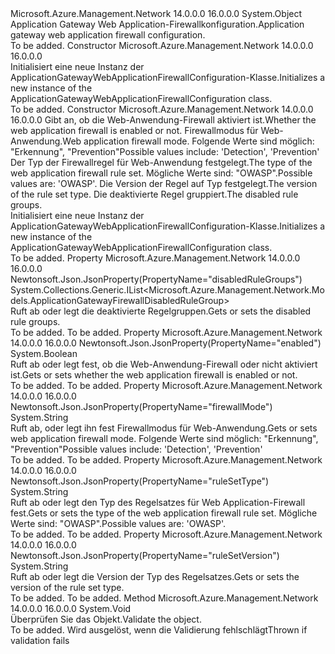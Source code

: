 <Type Name="ApplicationGatewayWebApplicationFirewallConfiguration" FullName="Microsoft.Azure.Management.Network.Models.ApplicationGatewayWebApplicationFirewallConfiguration">
  <TypeSignature Language="C#" Value="public class ApplicationGatewayWebApplicationFirewallConfiguration" />
  <TypeSignature Language="ILAsm" Value=".class public auto ansi beforefieldinit ApplicationGatewayWebApplicationFirewallConfiguration extends System.Object" />
  <TypeSignature Language="DocId" Value="T:Microsoft.Azure.Management.Network.Models.ApplicationGatewayWebApplicationFirewallConfiguration" />
  <TypeSignature Language="VB.NET" Value="Public Class ApplicationGatewayWebApplicationFirewallConfiguration" />
  <TypeSignature Language="F#" Value="type ApplicationGatewayWebApplicationFirewallConfiguration = class" />
  <AssemblyInfo>
    <AssemblyName>Microsoft.Azure.Management.Network</AssemblyName>
    <AssemblyVersion>14.0.0.0</AssemblyVersion>
    <AssemblyVersion>16.0.0.0</AssemblyVersion>
  </AssemblyInfo>
  <Base>
    <BaseTypeName>System.Object</BaseTypeName>
  </Base>
  <Interfaces />
  <Docs>
    <summary>
            <span data-ttu-id="4f23d-101">Application Gateway Web Application-Firewallkonfiguration.</span><span class="sxs-lookup"><span data-stu-id="4f23d-101">Application gateway web application firewall configuration.</span></span>
            </summary>
    <remarks>To be added.</remarks>
  </Docs>
  <Members>
    <Member MemberName=".ctor">
      <MemberSignature Language="C#" Value="public ApplicationGatewayWebApplicationFirewallConfiguration ();" />
      <MemberSignature Language="ILAsm" Value=".method public hidebysig specialname rtspecialname instance void .ctor() cil managed" />
      <MemberSignature Language="DocId" Value="M:Microsoft.Azure.Management.Network.Models.ApplicationGatewayWebApplicationFirewallConfiguration.#ctor" />
      <MemberSignature Language="VB.NET" Value="Public Sub New ()" />
      <MemberType>Constructor</MemberType>
      <AssemblyInfo>
        <AssemblyName>Microsoft.Azure.Management.Network</AssemblyName>
        <AssemblyVersion>14.0.0.0</AssemblyVersion>
        <AssemblyVersion>16.0.0.0</AssemblyVersion>
      </AssemblyInfo>
      <Parameters />
      <Docs>
        <summary>
            <span data-ttu-id="4f23d-102">Initialisiert eine neue Instanz der ApplicationGatewayWebApplicationFirewallConfiguration-Klasse.</span><span class="sxs-lookup"><span data-stu-id="4f23d-102">Initializes a new instance of the ApplicationGatewayWebApplicationFirewallConfiguration class.</span></span>
            </summary>
        <remarks>To be added.</remarks>
      </Docs>
    </Member>
    <Member MemberName=".ctor">
      <MemberSignature Language="C#" Value="public ApplicationGatewayWebApplicationFirewallConfiguration (bool enabled, string firewallMode, string ruleSetType, string ruleSetVersion, System.Collections.Generic.IList&lt;Microsoft.Azure.Management.Network.Models.ApplicationGatewayFirewallDisabledRuleGroup&gt; disabledRuleGroups = null);" />
      <MemberSignature Language="ILAsm" Value=".method public hidebysig specialname rtspecialname instance void .ctor(bool enabled, string firewallMode, string ruleSetType, string ruleSetVersion, class System.Collections.Generic.IList`1&lt;class Microsoft.Azure.Management.Network.Models.ApplicationGatewayFirewallDisabledRuleGroup&gt; disabledRuleGroups) cil managed" />
      <MemberSignature Language="DocId" Value="M:Microsoft.Azure.Management.Network.Models.ApplicationGatewayWebApplicationFirewallConfiguration.#ctor(System.Boolean,System.String,System.String,System.String,System.Collections.Generic.IList{Microsoft.Azure.Management.Network.Models.ApplicationGatewayFirewallDisabledRuleGroup})" />
      <MemberSignature Language="VB.NET" Value="Public Sub New (enabled As Boolean, firewallMode As String, ruleSetType As String, ruleSetVersion As String, Optional disabledRuleGroups As IList(Of ApplicationGatewayFirewallDisabledRuleGroup) = null)" />
      <MemberSignature Language="F#" Value="new Microsoft.Azure.Management.Network.Models.ApplicationGatewayWebApplicationFirewallConfiguration : bool * string * string * string * System.Collections.Generic.IList&lt;Microsoft.Azure.Management.Network.Models.ApplicationGatewayFirewallDisabledRuleGroup&gt; -&gt; Microsoft.Azure.Management.Network.Models.ApplicationGatewayWebApplicationFirewallConfiguration" Usage="new Microsoft.Azure.Management.Network.Models.ApplicationGatewayWebApplicationFirewallConfiguration (enabled, firewallMode, ruleSetType, ruleSetVersion, disabledRuleGroups)" />
      <MemberType>Constructor</MemberType>
      <AssemblyInfo>
        <AssemblyName>Microsoft.Azure.Management.Network</AssemblyName>
        <AssemblyVersion>14.0.0.0</AssemblyVersion>
        <AssemblyVersion>16.0.0.0</AssemblyVersion>
      </AssemblyInfo>
      <Parameters>
        <Parameter Name="enabled" Type="System.Boolean" />
        <Parameter Name="firewallMode" Type="System.String" />
        <Parameter Name="ruleSetType" Type="System.String" />
        <Parameter Name="ruleSetVersion" Type="System.String" />
        <Parameter Name="disabledRuleGroups" Type="System.Collections.Generic.IList&lt;Microsoft.Azure.Management.Network.Models.ApplicationGatewayFirewallDisabledRuleGroup&gt;" />
      </Parameters>
      <Docs>
        <param name="enabled"><span data-ttu-id="4f23d-103">Gibt an, ob die Web-Anwendung-Firewall aktiviert ist.</span><span class="sxs-lookup"><span data-stu-id="4f23d-103">Whether the web application firewall is enabled or not.</span></span></param>
        <param name="firewallMode"><span data-ttu-id="4f23d-104">Firewallmodus für Web-Anwendung.</span><span class="sxs-lookup"><span data-stu-id="4f23d-104">Web application firewall mode.</span></span> <span data-ttu-id="4f23d-105">Folgende Werte sind möglich: "Erkennung", "Prevention"</span><span class="sxs-lookup"><span data-stu-id="4f23d-105">Possible values include: 'Detection', 'Prevention'</span></span></param>
        <param name="ruleSetType"><span data-ttu-id="4f23d-106">Der Typ der Firewallregel für Web-Anwendung festgelegt.</span><span class="sxs-lookup"><span data-stu-id="4f23d-106">The type of the web application firewall rule set.</span></span> <span data-ttu-id="4f23d-107">Mögliche Werte sind: "OWASP".</span><span class="sxs-lookup"><span data-stu-id="4f23d-107">Possible values are: 'OWASP'.</span></span></param>
        <param name="ruleSetVersion"><span data-ttu-id="4f23d-108">Die Version der Regel auf Typ festgelegt.</span><span class="sxs-lookup"><span data-stu-id="4f23d-108">The version of the rule set type.</span></span></param>
        <param name="disabledRuleGroups"><span data-ttu-id="4f23d-109">Die deaktivierte Regel gruppiert.</span><span class="sxs-lookup"><span data-stu-id="4f23d-109">The disabled rule groups.</span></span></param>
        <summary>
            <span data-ttu-id="4f23d-110">Initialisiert eine neue Instanz der ApplicationGatewayWebApplicationFirewallConfiguration-Klasse.</span><span class="sxs-lookup"><span data-stu-id="4f23d-110">Initializes a new instance of the ApplicationGatewayWebApplicationFirewallConfiguration class.</span></span>
            </summary>
        <remarks>To be added.</remarks>
      </Docs>
    </Member>
    <Member MemberName="DisabledRuleGroups">
      <MemberSignature Language="C#" Value="public System.Collections.Generic.IList&lt;Microsoft.Azure.Management.Network.Models.ApplicationGatewayFirewallDisabledRuleGroup&gt; DisabledRuleGroups { get; set; }" />
      <MemberSignature Language="ILAsm" Value=".property instance class System.Collections.Generic.IList`1&lt;class Microsoft.Azure.Management.Network.Models.ApplicationGatewayFirewallDisabledRuleGroup&gt; DisabledRuleGroups" />
      <MemberSignature Language="DocId" Value="P:Microsoft.Azure.Management.Network.Models.ApplicationGatewayWebApplicationFirewallConfiguration.DisabledRuleGroups" />
      <MemberSignature Language="VB.NET" Value="Public Property DisabledRuleGroups As IList(Of ApplicationGatewayFirewallDisabledRuleGroup)" />
      <MemberSignature Language="F#" Value="member this.DisabledRuleGroups : System.Collections.Generic.IList&lt;Microsoft.Azure.Management.Network.Models.ApplicationGatewayFirewallDisabledRuleGroup&gt; with get, set" Usage="Microsoft.Azure.Management.Network.Models.ApplicationGatewayWebApplicationFirewallConfiguration.DisabledRuleGroups" />
      <MemberType>Property</MemberType>
      <AssemblyInfo>
        <AssemblyName>Microsoft.Azure.Management.Network</AssemblyName>
        <AssemblyVersion>14.0.0.0</AssemblyVersion>
        <AssemblyVersion>16.0.0.0</AssemblyVersion>
      </AssemblyInfo>
      <Attributes>
        <Attribute>
          <AttributeName>Newtonsoft.Json.JsonProperty(PropertyName="disabledRuleGroups")</AttributeName>
        </Attribute>
      </Attributes>
      <ReturnValue>
        <ReturnType>System.Collections.Generic.IList&lt;Microsoft.Azure.Management.Network.Models.ApplicationGatewayFirewallDisabledRuleGroup&gt;</ReturnType>
      </ReturnValue>
      <Docs>
        <summary>
            <span data-ttu-id="4f23d-111">Ruft ab oder legt die deaktivierte Regelgruppen.</span><span class="sxs-lookup"><span data-stu-id="4f23d-111">Gets or sets the disabled rule groups.</span></span>
            </summary>
        <value>To be added.</value>
        <remarks>To be added.</remarks>
      </Docs>
    </Member>
    <Member MemberName="Enabled">
      <MemberSignature Language="C#" Value="public bool Enabled { get; set; }" />
      <MemberSignature Language="ILAsm" Value=".property instance bool Enabled" />
      <MemberSignature Language="DocId" Value="P:Microsoft.Azure.Management.Network.Models.ApplicationGatewayWebApplicationFirewallConfiguration.Enabled" />
      <MemberSignature Language="VB.NET" Value="Public Property Enabled As Boolean" />
      <MemberSignature Language="F#" Value="member this.Enabled : bool with get, set" Usage="Microsoft.Azure.Management.Network.Models.ApplicationGatewayWebApplicationFirewallConfiguration.Enabled" />
      <MemberType>Property</MemberType>
      <AssemblyInfo>
        <AssemblyName>Microsoft.Azure.Management.Network</AssemblyName>
        <AssemblyVersion>14.0.0.0</AssemblyVersion>
        <AssemblyVersion>16.0.0.0</AssemblyVersion>
      </AssemblyInfo>
      <Attributes>
        <Attribute>
          <AttributeName>Newtonsoft.Json.JsonProperty(PropertyName="enabled")</AttributeName>
        </Attribute>
      </Attributes>
      <ReturnValue>
        <ReturnType>System.Boolean</ReturnType>
      </ReturnValue>
      <Docs>
        <summary>
            <span data-ttu-id="4f23d-112">Ruft ab oder legt fest, ob die Web-Anwendung-Firewall oder nicht aktiviert ist.</span><span class="sxs-lookup"><span data-stu-id="4f23d-112">Gets or sets whether the web application firewall is enabled or not.</span></span>
            </summary>
        <value>To be added.</value>
        <remarks>To be added.</remarks>
      </Docs>
    </Member>
    <Member MemberName="FirewallMode">
      <MemberSignature Language="C#" Value="public string FirewallMode { get; set; }" />
      <MemberSignature Language="ILAsm" Value=".property instance string FirewallMode" />
      <MemberSignature Language="DocId" Value="P:Microsoft.Azure.Management.Network.Models.ApplicationGatewayWebApplicationFirewallConfiguration.FirewallMode" />
      <MemberSignature Language="VB.NET" Value="Public Property FirewallMode As String" />
      <MemberSignature Language="F#" Value="member this.FirewallMode : string with get, set" Usage="Microsoft.Azure.Management.Network.Models.ApplicationGatewayWebApplicationFirewallConfiguration.FirewallMode" />
      <MemberType>Property</MemberType>
      <AssemblyInfo>
        <AssemblyName>Microsoft.Azure.Management.Network</AssemblyName>
        <AssemblyVersion>14.0.0.0</AssemblyVersion>
        <AssemblyVersion>16.0.0.0</AssemblyVersion>
      </AssemblyInfo>
      <Attributes>
        <Attribute>
          <AttributeName>Newtonsoft.Json.JsonProperty(PropertyName="firewallMode")</AttributeName>
        </Attribute>
      </Attributes>
      <ReturnValue>
        <ReturnType>System.String</ReturnType>
      </ReturnValue>
      <Docs>
        <summary>
            <span data-ttu-id="4f23d-113">Ruft ab, oder legt ihn fest Firewallmodus für Web-Anwendung.</span><span class="sxs-lookup"><span data-stu-id="4f23d-113">Gets or sets web application firewall mode.</span></span> <span data-ttu-id="4f23d-114">Folgende Werte sind möglich: "Erkennung", "Prevention"</span><span class="sxs-lookup"><span data-stu-id="4f23d-114">Possible values include: 'Detection', 'Prevention'</span></span>
            </summary>
        <value>To be added.</value>
        <remarks>To be added.</remarks>
      </Docs>
    </Member>
    <Member MemberName="RuleSetType">
      <MemberSignature Language="C#" Value="public string RuleSetType { get; set; }" />
      <MemberSignature Language="ILAsm" Value=".property instance string RuleSetType" />
      <MemberSignature Language="DocId" Value="P:Microsoft.Azure.Management.Network.Models.ApplicationGatewayWebApplicationFirewallConfiguration.RuleSetType" />
      <MemberSignature Language="VB.NET" Value="Public Property RuleSetType As String" />
      <MemberSignature Language="F#" Value="member this.RuleSetType : string with get, set" Usage="Microsoft.Azure.Management.Network.Models.ApplicationGatewayWebApplicationFirewallConfiguration.RuleSetType" />
      <MemberType>Property</MemberType>
      <AssemblyInfo>
        <AssemblyName>Microsoft.Azure.Management.Network</AssemblyName>
        <AssemblyVersion>14.0.0.0</AssemblyVersion>
        <AssemblyVersion>16.0.0.0</AssemblyVersion>
      </AssemblyInfo>
      <Attributes>
        <Attribute>
          <AttributeName>Newtonsoft.Json.JsonProperty(PropertyName="ruleSetType")</AttributeName>
        </Attribute>
      </Attributes>
      <ReturnValue>
        <ReturnType>System.String</ReturnType>
      </ReturnValue>
      <Docs>
        <summary>
            <span data-ttu-id="4f23d-115">Ruft ab oder legt den Typ des Regelsatzes für Web Application-Firewall fest.</span><span class="sxs-lookup"><span data-stu-id="4f23d-115">Gets or sets the type of the web application firewall rule set.</span></span>
            <span data-ttu-id="4f23d-116">Mögliche Werte sind: "OWASP".</span><span class="sxs-lookup"><span data-stu-id="4f23d-116">Possible values are: 'OWASP'.</span></span>
            </summary>
        <value>To be added.</value>
        <remarks>To be added.</remarks>
      </Docs>
    </Member>
    <Member MemberName="RuleSetVersion">
      <MemberSignature Language="C#" Value="public string RuleSetVersion { get; set; }" />
      <MemberSignature Language="ILAsm" Value=".property instance string RuleSetVersion" />
      <MemberSignature Language="DocId" Value="P:Microsoft.Azure.Management.Network.Models.ApplicationGatewayWebApplicationFirewallConfiguration.RuleSetVersion" />
      <MemberSignature Language="VB.NET" Value="Public Property RuleSetVersion As String" />
      <MemberSignature Language="F#" Value="member this.RuleSetVersion : string with get, set" Usage="Microsoft.Azure.Management.Network.Models.ApplicationGatewayWebApplicationFirewallConfiguration.RuleSetVersion" />
      <MemberType>Property</MemberType>
      <AssemblyInfo>
        <AssemblyName>Microsoft.Azure.Management.Network</AssemblyName>
        <AssemblyVersion>14.0.0.0</AssemblyVersion>
        <AssemblyVersion>16.0.0.0</AssemblyVersion>
      </AssemblyInfo>
      <Attributes>
        <Attribute>
          <AttributeName>Newtonsoft.Json.JsonProperty(PropertyName="ruleSetVersion")</AttributeName>
        </Attribute>
      </Attributes>
      <ReturnValue>
        <ReturnType>System.String</ReturnType>
      </ReturnValue>
      <Docs>
        <summary>
            <span data-ttu-id="4f23d-117">Ruft ab oder legt die Version der Typ des Regelsatzes.</span><span class="sxs-lookup"><span data-stu-id="4f23d-117">Gets or sets the version of the rule set type.</span></span>
            </summary>
        <value>To be added.</value>
        <remarks>To be added.</remarks>
      </Docs>
    </Member>
    <Member MemberName="Validate">
      <MemberSignature Language="C#" Value="public virtual void Validate ();" />
      <MemberSignature Language="ILAsm" Value=".method public hidebysig newslot virtual instance void Validate() cil managed" />
      <MemberSignature Language="DocId" Value="M:Microsoft.Azure.Management.Network.Models.ApplicationGatewayWebApplicationFirewallConfiguration.Validate" />
      <MemberSignature Language="VB.NET" Value="Public Overridable Sub Validate ()" />
      <MemberSignature Language="F#" Value="abstract member Validate : unit -&gt; unit&#xA;override this.Validate : unit -&gt; unit" Usage="applicationGatewayWebApplicationFirewallConfiguration.Validate " />
      <MemberType>Method</MemberType>
      <AssemblyInfo>
        <AssemblyName>Microsoft.Azure.Management.Network</AssemblyName>
        <AssemblyVersion>14.0.0.0</AssemblyVersion>
        <AssemblyVersion>16.0.0.0</AssemblyVersion>
      </AssemblyInfo>
      <ReturnValue>
        <ReturnType>System.Void</ReturnType>
      </ReturnValue>
      <Parameters />
      <Docs>
        <summary>
            <span data-ttu-id="4f23d-118">Überprüfen Sie das Objekt.</span><span class="sxs-lookup"><span data-stu-id="4f23d-118">Validate the object.</span></span>
            </summary>
        <remarks>To be added.</remarks>
        <exception cref="T:Microsoft.Rest.ValidationException">
            <span data-ttu-id="4f23d-119">Wird ausgelöst, wenn die Validierung fehlschlägt</span><span class="sxs-lookup"><span data-stu-id="4f23d-119">Thrown if validation fails</span></span>
            </exception>
      </Docs>
    </Member>
  </Members>
</Type>